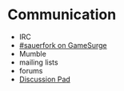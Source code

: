 # Communication

* IRC
 * [#sauerfork on GameSurge](irc://gamesurge.net/#sauerfork)
* Mumble
* mailing lists
* forums
* [Discussion Pad](https://piratenpad.de/p/SauerbratenFork)

